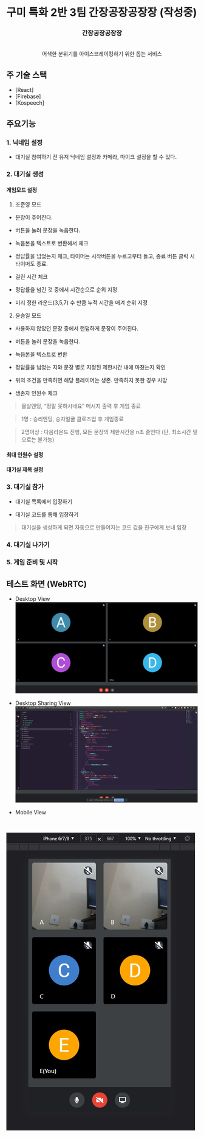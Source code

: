 # 구미 특화 2반 3팀 간장공장공장장 (작성중)
<p align="center"> 
  <h3 align="center">간장공장공장장</h3>

  <p align="center">
    <br />  
     어색한 분위기를 아이스브레이킹하기 위한 돕는 서비스
    <br />
  </p>
</p>

<!-- 주 기술 스택 -->
## 주 기술 스택

* [React]
* [Firebase]
* [Kospeech]

<!-- 주요기능 -->
## 주요기능

### 1. 닉네임 설정

* 대기실 참여하기 전 유저 닉네임 설정과 카메라, 마이크 설정을 할 수 있다.

### 2. 대기실 생성

#### 게임모드 설정

1. 조준영 모드

* 문장이 주어진다.

* 버튼을 눌러 문장을 녹음한다.

* 녹음본을 텍스트로 변환해서 체크

* 정답률을 넘었는지 체크, 타이머는 시작버튼을 누르고부터 돌고, 종료 버튼 클릭 시 타이머도 종료.

* 걸린 시간 체크

* 정답률을 넘긴 것 중에서 시간순으로 순위 지정

* 미리 정한 라운드(3,5,7) 수 만큼 누적 시간을 매겨 순위 지정

2. 윤승일 모드

* 사용하지 않았던 문장 중에서 랜덤하게 문장이 주어진다.

* 버튼을 눌러 문장을 녹음한다.

* 녹음본을 텍스트로 변환

* 정답률을 넘었는 지와 문장 별로 지정된 제한시간 내에 마쳤는지 확인

* 위의 조건을 만족하면 해당 플레이어는 생존. 만족하지 못한 경우 사망

* 생존자 인원수 체크 

> 몰살엔딩, “정말 못하시네요” 메시지 출력 후 게임 종료

> 1명 : 승리엔딩, 승자얼굴 클로즈업 후 게임종료

> 2명이상 : 다음라운드 진행, 모든 문장의 제한시간을 n초 줄인다 (단, 최소시간 밑으로는 불가능)

#### 최대 인원수 설정

#### 대기실 제목 설정

### 3. 대기실 참가

* 대기실 목록에서 입장하기

* 대기실 코드를 통해 입장하기

> 대기실을 생성하게 되면 자동으로 만들어지는 코드 값을 친구에게 보내 입장

### 4. 대기실 나가기

### 5. 게임 준비 및 시작
 
## 테스트 화면 (WebRTC)

* Desktop View
![](screenshots/Desktop%20View.jpg)

* Desktop Sharing View
![](screenshots/Screenshare.jpg)

* Mobile View
<br />

![](screenshots/Mobile%20View.jpg)
